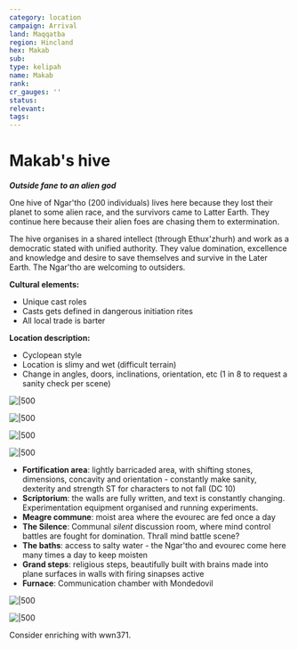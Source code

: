 ```yaml
---
category: location
campaign: Arrival
land: Maqqatba
region: Hincland
hex: Makab
sub: 
type: kelipah
name: Makab
rank: 
cr_gauges: ''
status: 
relevant: 
tags: 
---
```


# Makab's hive
***Outside fane to an alien god***

One hive of Ngar'tho (200 individuals) lives here because they lost their planet to some alien race, and the survivors came to Latter Earth. They continue here because their alien foes are chasing them to extermination.

The hive organises in a shared intellect (through Ethux'zhurh) and work as a democratic stated with unified authority. They value domination, excellence and knowledge and desire to save themselves and survive in the Later Earth. The Ngar'tho are welcoming to outsiders.

**Cultural elements:**
- Unique cast roles
- Casts gets defined in dangerous initiation rites
- All local trade is barter

**Location description:**
- Cyclopean style
- Location is slimy and wet (difficult terrain)
- Change in angles, doors, inclinations, orientation, etc (1 in 8 to request a sanity check per scene)

![|500](https://i.imgur.com/Vm1Vy2l.png)

![|500](https://i.imgur.com/1TfMKk6.jpg)

![|500](https://i.imgur.com/eHqE1g2.png)


![|500](https://i.imgur.com/ZMjDPiD.png)

- **Fortification area**: lightly barricaded area, with shifting stones, dimensions, concavity and orientation - constantly make sanity, dexterity and strength ST for characters to not fall (DC 10)
- **Scriptorium**: the walls are fully written, and text is constantly changing. Experimentation equipment organised and running experiments.
- **Meagre commune**: moist area where the evourec are fed once a day
- **The Silence**: Communal *silent* discussion room, where mind control battles are fought for domination. Thrall mind battle scene?
- **The baths**: access to salty water - the Ngar'tho and evourec come here many times a day to keep moisten
- **Grand steps**: religious steps, beautifully built with brains made into plane surfaces in walls with firing sinapses active
- **Furnace**: Communication chamber with Mondedovil


![|500](https://i.imgur.com/j5HF75r.png)

![|500](https://i.imgur.com/xeza99Z.png)

Consider enriching with wwn371.